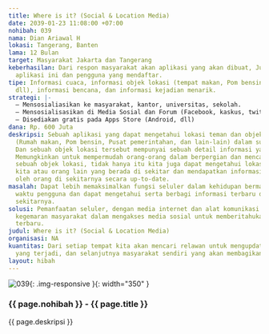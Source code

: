 ```yaml
---
title: Where is it? (Social & Location Media)
date: 2039-01-23 11:08:00 +07:00
nohibah: 039
nama: Dian Ariawal H
lokasi: Tangerang, Banten
lama: 12 Bulan
target: Masyarakat Jakarta dan Tangerang
keberhasilan: Dari respon masyarakat akan aplikasi yang akan dibuat, Jumlah unduhan
  aplikasi ini dan pengguna yang mendaftar.
tipe: Informasi cuaca, informasi objek lokasi (tempat makan, Pom bensin, Pusat pemerintahan,
  dll), informasi bencana, dan informasi kejadian menarik.
strategi: |-
  – Mensosialiasikan ke masyarakat, kantor, universitas, sekolah.
  – Mensosialisasikan di Media Sosial dan Forum (Facebook, kaskus, twitter, dll)
  – Disediakan gratis pada Apps Store (Android, dll)
dana: Rp. 600 Juta
deskripsi: Sebuah aplikasi yang dapat mengetahui lokasi teman dan objek loaksi disekitarnya
  (Rumah makan, Pom bensin, Pusat pemerintahan, dan lain-lain) dalam suatu Peta GPS.
  Dan sebuah objek lokasi tersebut mempunyai sebuah detail informasi yang spesifik,
  Memungkinkan untuk mempermudah orang-orang dalam berpergian dan mencari informasi
  sebuah objek lokasi, tidak hanya itu kita juga dapat mengetahui lokasi teman-teman
  kita atau orang lain yang berada di sekitar dan mendapatkan informasi yang di bagikan
  oleh orang di sekitarnya secara up-to-date.
masalah: Dapat lebih memaksimalkan fungsi seluler dalam kehidupan bermasyarakat, mengefisienkan
  waktu pengguna dan dapat mengetahui serta berbagi informasi terbaru di lingkungan
  sekitarnya.
solusi: Pemanfaatan seluler, dengan media internet dan alat komunikasi lainnya serta
  kegemaran masyarakat dalam mengakses media sosial untuk memberitahukan pemberitaan
  terbaru.
judul: Where is it? (Social & Location Media)
organisasi: NA
kuantitas: Dari setiap tempat kita akan mencari relawan untuk mengupdate informasi
  yang terjadi, dan selanjutnya masyarakat sendiri yang akan membagikan informasi.
layout: hibah
---
```


![039](/static/img/hibahcms/039.png){: .img-responsive }{: width="350" }

### {{ page.nohibah }} - {{ page.title }}

{{ page.deskripsi }}
